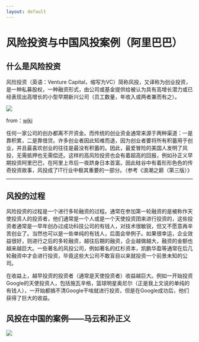```yaml
---
layout: default
---
```


# 风险投资与中国风投案例（阿里巴巴）

## 什么是风险投资
风险投资（英语：Venture Capital，缩写为VC）简称风投，又译称为创业投资，是一种私募股权，一种融资形式，由公司或基金提供给被认为具有高增长潜力或已经表现出高增长的小型早期新兴公司（员工数量，年收入或两者兼而有之）。

![](https://raw.githubusercontent.com/YoungAragon/swi-homework/gh-pages/images/lab12-1.jpg)

from：[wiki](https://zh.wikipedia.org/wiki/%E9%A3%8E%E9%99%A9%E6%8A%95%E8%B5%84)

任何一家公司的创办都离不开资金。而传统的创业资金通常来源于两种渠道：一是靠积累，二是靠借贷。许多创业者因此知难而退，因为创业者要将所有积蓄用于创业，并且最喜欢创业的往往是最没有积蓄的。因此，最爱冒险的美国人发明了风投，无需抵押也无需偿还。这样的高风险投资也会有着超高的回报，例如孙正义早期投资阿里巴巴，在阿里上市后一夜跻身日本首富。因此硅谷中有着形形色色的传奇投资故事，风投成了IT行业中极其重要的一部分。（参考《浪潮之巅（第三版）》

---

## 风投的过程
风险投资的过程是一个进行多轮融资的过程。通常在参加第一轮融资的是被称作天使投资人的投资者，他们通常是一个人或是一个天使投资团来进行投资的，这些投资者通常是一早年创办过成功科技公司的有钱人，对技术很敏锐，但又不愿意再辛苦创业了。当然也可以是一些单纯的有钱人，后面会举例子。如果很幸运，企业效益很好，则进行之后的多轮融资，越往后期的融资，企业越做越大，融资的金额也越来越巨大。一些著名的风投公司，例如著名的红杉资本，凯鹏华盈等通常在后几轮融资中才会进行投资，毕竟这些大公司不敢盲目以来就投资一个前景未知的公司。

在收益上，越早投资的投资者（通常是天使投资者）收益越巨大。例如一开始投资Google的天使投资人，包括施瓦辛格，篮球明星奥尼尔（正是我上文说的单纯的有钱人），一开始都搞不清Google干啥就进行投资，但是在Google成功后，他们获得了巨大的收益。

## 风投在中国的案例——马云和孙正义
![](https://raw.githubusercontent.com/YoungAragon/swi-homework/gh-pages/images/lab12-2.jpg)
